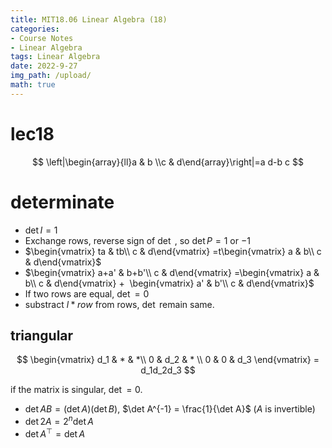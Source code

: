 ```yaml
---
title: MIT18.06 Linear Algebra (18)
categories:
- Course Notes
- Linear Algebra
tags: Linear Algebra
date: 2022-9-27
img_path: /upload/
math: true
---
```


# lec18

$$
\left|\begin{array}{ll}a & b \\c & d\end{array}\right|=a d-b c
$$

# determinate

- $\det I=1$
- Exchange rows, reverse sign of $\det$ , so $\det P=1$ or $-1$
- $\begin{vmatrix} ta & tb\\ c & d\end{vmatrix} =t\begin{vmatrix} a & b\\ c & d\end{vmatrix}$
- $\begin{vmatrix} a+a' & b+b'\\ c & d\end{vmatrix} =\begin{vmatrix} a & b\\ c & d\end{vmatrix} + 
\begin{vmatrix} a' & b'\\ c & d\end{vmatrix}$
- If two rows are equal, $\det=0$
- substract $l*row$ from rows, $\det$ remain same.

## triangular

$$
\begin{vmatrix}
 d_1 & * & *\\
 0 & d_2 & * \\
 0 & 0 & d_3
\end{vmatrix} = 
d_1d_2d_3
$$

if the matrix is singular, $\det = 0$.

- $\det AB=(\det A)(\det B)$, $\det A^{-1} = \frac{1}{\det A}$ ($A$ is invertible)
- $\det 2A=2^n\det A$
- $\det A^\top =\det A$